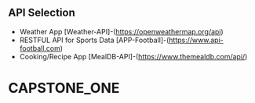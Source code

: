 ## API Selection

- Weather App [Weather-API]-(https://openweathermap.org/api)
- RESTFUL API for Sports Data [APP-Football]-(https://www.api-football.com)
- Cooking/Recipe App [MealDB-API]-(https://www.themealdb.com/api/)
# CAPSTONE_ONE
